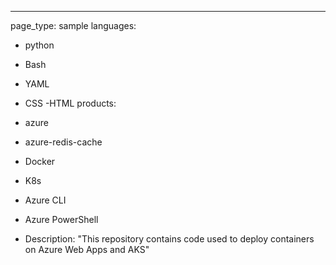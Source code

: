 ---
page_type: sample
languages:
  - python
  - Bash 
  - YAML 
  - CSS
  -HTML
products:
  - azure
  - azure-redis-cache
  - Docker
  - K8s
  - Azure CLI
  - Azure PowerShell
  
- Description: "This repository contains code used to deploy containers on Azure Web Apps and AKS"
